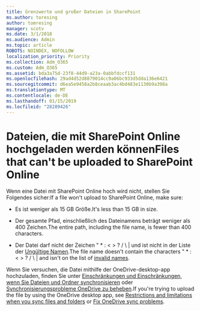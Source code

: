 ```yaml
---
title: Grenzwerte und großer Dateien in SharePoint
ms.author: toresing
author: tomresing
manager: scotv
ms.date: 3/1/2018
ms.audience: Admin
ms.topic: article
ROBOTS: NOINDEX, NOFOLLOW
localization_priority: Priority
ms.collection: Adm_O365
ms.custom: Adm_O365
ms.assetid: bda3a75d-23f8-44d9-a23a-0abbfdccf131
ms.openlocfilehash: 29ad4d52d8879014cc9a06bc933d5dda136e6421
ms.sourcegitcommit: d6ea5e9458a2b8ceaab3ac4bd483e1130b9a398a
ms.translationtype: MT
ms.contentlocale: de-DE
ms.lasthandoff: 01/15/2019
ms.locfileid: "28289426"
---
```

# <a name="files-that-cant-be-uploaded-to-sharepoint-online"></a><span data-ttu-id="23d82-102">Dateien, die mit SharePoint Online hochgeladen werden können</span><span class="sxs-lookup"><span data-stu-id="23d82-102">Files that can't be uploaded to SharePoint Online</span></span>

<span data-ttu-id="23d82-103">Wenn eine Datei mit SharePoint Online hoch wird nicht, stellen Sie Folgendes sicher:</span><span class="sxs-lookup"><span data-stu-id="23d82-103">If a file won't upload to SharePoint Online, make sure:</span></span>
  
- <span data-ttu-id="23d82-104">Es ist weniger als 15 GB Größe.</span><span class="sxs-lookup"><span data-stu-id="23d82-104">It's less than 15 GB in size.</span></span>
    
- <span data-ttu-id="23d82-105">Der gesamte Pfad, einschließlich des Dateinamens beträgt weniger als 400 Zeichen.</span><span class="sxs-lookup"><span data-stu-id="23d82-105">The entire path, including the file name, is fewer than 400 characters.</span></span>
    
- <span data-ttu-id="23d82-p101">Der Datei darf nicht der Zeichen " \* : \< \> ? / \ | und ist nicht in der Liste der [Ungültige Namen](https://go.microsoft.com/fwlink/?linkid=866430).</span><span class="sxs-lookup"><span data-stu-id="23d82-p101">The file name doesn't contain the characters " \* : \< \> ? / \ | and isn't on the list of [invalid names](https://go.microsoft.com/fwlink/?linkid=866430).</span></span>
    
<span data-ttu-id="23d82-108">Wenn Sie versuchen, die Datei mithilfe der OneDrive-desktop-app hochzuladen, finden Sie unter [Einschränkungen und Einschränkungen, wenn Sie Dateien und Ordner synchronisieren](http://go.microsoft.com/fwlink/p/?LinkID=717734) oder [Synchronisierungsprobleme OneDrive zu beheben](https://go.microsoft.com/fwlink/?linkid=866431).</span><span class="sxs-lookup"><span data-stu-id="23d82-108">If you're trying to upload the file by using the OneDrive desktop app, see [Restrictions and limitations when you sync files and folders](http://go.microsoft.com/fwlink/p/?LinkID=717734) or [Fix OneDrive sync problems](https://go.microsoft.com/fwlink/?linkid=866431).</span></span>
  

